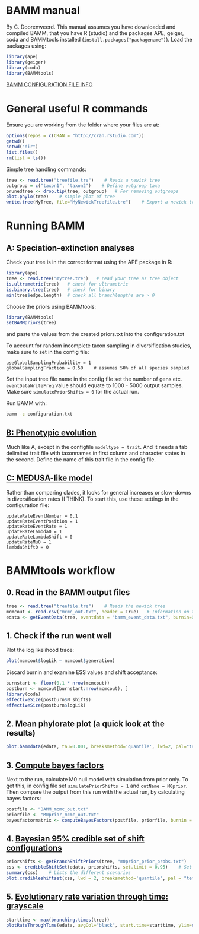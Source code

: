 # BAMM manual
By C. Doorenweerd. This manual assumes you have downloaded and compiled BAMM, that you have R (studio) and the packages APE, geiger, coda and BAMMtools installed (`install.packages("packagename")`). Load the packages using:

```R
library(ape)
library(geiger)
library(coda)
library(BAMMtools)
```

[BAMM CONFIGURATION FILE INFO](http://bamm-project.org/configuration.html)


# General useful R commands

Ensure you are working from the folder where your files are at:

```R
options(repos = c(CRAN = "http://cran.rstudio.com"))
getwd()
setwd("dir")
list.files()
rm(list = ls())
```

Simple tree handling commands:

```R
tree <- read.tree("treefile.tre")    # Reads a newick tree
outgroup = c("taxon1", "taxon2")    # Define outgroup taxa
prunedtree <- drop.tip(tree, outgroup)   # For removing outgroups
plot.phylo(tree)    # simple plot of tree
write.tree(MyTree, file="MyNewickTreefile.tre")    # Export a newick tree
```

# Running BAMM

## A: Speciation-extinction analyses

Check your tree is in the correct format using the APE package in R:
```R
library(ape)
tree <- read.tree("mytree.tre")   # read your tree as tree object
is.ultrametric(tree)   # check for ultrametric
is.binary.tree(tree)   # check for binary
min(tree$edge.length)  # check all branchlengths are > 0
```

Choose the priors using BAMMtools:
```R
library(BAMMtools)
setBAMMpriors(tree)
```
and paste the values from the created priors.txt into the configuration.txt


To account for random incomplete taxon sampling in diversification studies, make sure to set in the config file:

``` 
useGlobalSamplingProbability = 1
globalSamplingFraction = 0.50    # assumes 50% of all species sampled
```

Set the input tree file name in the config file
set the number of gens etc. `eventDataWriteFreq` value should equate to 1000 - 5000 output samples. Make sure `simulatePriorShifts = 0` for the actual run.

Run BAMM with:
```sh
bamm -c configuration.txt
```

## [B: Phenotypic evolution](http://bamm-project.org/quickstart.html#phenotypic-evolution) 

Much like A, except in the configfile `modeltype = trait`. And it needs a tab delimited trait file with taxonnames in first column and character states in the second. Define the name of this trait file in the config file.


## [C: MEDUSA-like model](http://bamm-project.org/advanced.html#medusa-like-model)

Rather than comparing clades, it looks for general increases or slow-downs in diversification rates (I THINK). To start this, use these settings in the configuration file:

```
updateRateEventNumber = 0.1
updateRateEventPosition = 1
updateRateEventRate = 1
updateRateLambda0 = 1
updateRateLambdaShift = 0
updateRateMu0 = 1
lambdaShift0 = 0
```


# BAMMtools workflow

## 0. Read in the BAMM output files

```R
tree <- read.tree("treefile.tre")    # Reads the newick tree
mcmcout <- read.csv("mcmc_out.txt", header = True)   # Information on the MCMC run
edata <- getEventData(tree, eventdata = "bamm_event_data.txt", burnin=0.1)    # The main output from BAMM algorithm
```

## 1. Check if the run went well

Plot the log likelihood trace:
```R
plot(mcmcout$logLik ~ mcmcout$generation)
```

Discard burnin and examine ESS values and shift acceptance:
```R
burnstart <- floor(0.1 * nrow(mcmcout))
postburn <- mcmcout[burnstart:nrow(mcmcout), ]
library(coda)
effectiveSize(postburn$N_shifts)
effectiveSize(postburn$logLik)
```

## 2. Mean phylorate plot (a quick look at the results)
```R
plot.bammdata(edata, tau=0.001, breaksmethod='quantile', lwd=2, pal="temperature", legend=TRUE)
```

## 3. [Compute bayes factors](http://bamm-project.org/postprocess.html#bayes-factors-for-model-comparison)

Next to the run, calculate M0 null model with simulation from prior only. To get this, in config file set `simulatePriorShifts = 1` and `outName = M0prior`. Then compare the output from this run with the actual run, by calculating bayes factors:

```R
postfile <- "BAMM_mcmc_out.txt"
priorfile <- "M0prior_mcmc_out.txt"
bayesfactormatrix <- computeBayesFactors(postfile, priorfile, burnin = 0.1)
```

## 4. [Bayesian 95% credible set of shift configurations](http://bamm-project.org/postprocess.html#bayesian-credible-sets-of-shift-configurations)


```R
priorshifts <- getBranchShiftPriors(tree, "m0prior_prior_probs.txt")    # The probs from the priors only run
css <- credibleShiftSet(edata, priorshifts, set.limit = 0.95)    # Set with 95% of credible shifts
summary(css)    # Lists the different scenarios
plot.credibleshiftset(css, lwd = 2, breaksmethod='quantile', pal = "temperature")    # Plots the different scenarios
```

## 5. [Evolutionary rate variation through time: grayscale](http://bamm-project.org/bammgraph.html#evolutionary-rate-variation-through-time-grayscale)

```R
starttime <- max(branching.times(tree))
plotRateThroughTime(edata, avgCol="black", start.time=starttime, ylim=c(0,1), cex.axis=2, intervalCol='gray80', intervals=c(0.05, 0.95), opacity=1)
```



